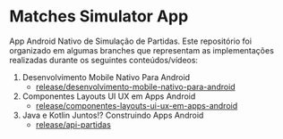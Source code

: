 # Matches Simulator App

App Android Nativo de Simulação de Partidas. Este repositório foi organizado em algumas branches que representam as implementações realizadas durante os seguintes conteúdos/vídeos:

1. Desenvolvimento Mobile Nativo Para Android
     - [release/desenvolvimento-mobile-nativo-para-android](https://github.com/LimaRubson/matches-simulator-apps/tree/release/desenvolvimento-mobile-nativo-para-android)
2. Componentes Layouts UI UX em Apps Android
     - [release/componentes-layouts-ui-ux-em-apps-android](https://github.com/LimaRubson/matches-simulator-apps/tree/release/componentes-layouts-ui-ux-em-apps-android)
3. Java e Kotlin Juntos!? Construindo Apps Android
     - [release/api-partidas](https://github.com/LimaRubson/matches-simulator-apps/tree/release/api-partidas)

